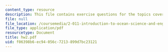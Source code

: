 ```yaml
---
content_type: resource
description: This file contains exercise questions for the topics covered in the course.
file: null
file_location: /coursemedia/2-011-introduction-to-ocean-science-and-engineering-spring-2006/f06398b6ec94056c7213899d7bc23121_hw2.pdf
file_type: application/pdf
resourcetype: Document
title: hw2.pdf
uid: f06398b6-ec94-056c-7213-899d7bc23121
---
```

